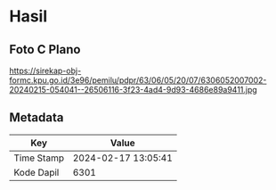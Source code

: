 # Hasil

## Foto C Plano

https://sirekap-obj-formc.kpu.go.id/3e96/pemilu/pdpr/63/06/05/20/07/6306052007002-20240215-054041--26506116-3f23-4ad4-9d93-4686e89a9411.jpg


## Metadata

| Key        | Value               |
| ---------- | ------------------- |
| Time Stamp | 2024-02-17 13:05:41 |
| Kode Dapil | 6301                |



